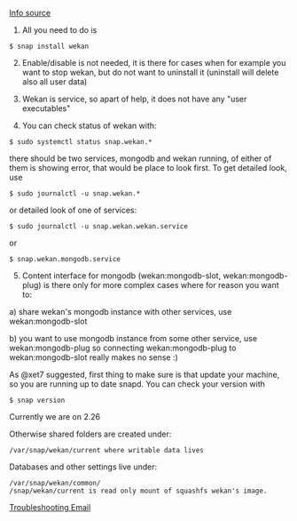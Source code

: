 [Info source](https://github.com/wekan/wekan-snap/issues/4#issuecomment-311355296)

1) All you need to do is

```
$ snap install wekan
```

2) Enable/disable is not needed, it is there for cases when for example you want to stop wekan, but do not want to uninstall it (uninstall will delete also all user data)

3) Wekan is service, so apart of help, it does not have any "user executables"

4) You can check status of wekan with:

```
$ sudo systemctl status snap.wekan.*
```

there should be two services, mongodb and wekan running, of either of them is showing error, that would be place to look first. To get detailed look, use

```
$ sudo journalctl -u snap.wekan.*
```

or detailed look of one of services:

```
$ sudo journalctl -u snap.wekan.wekan.service
```

or

```
$ snap.wekan.mongodb.service
```

5) Content interface for mongodb (wekan:mongodb-slot, wekan:mongodb-plug) is there only for more complex cases where for reason you want to:

a) share wekan's mongodb instance with other services, use wekan:mongodb-slot

b) you want to use mongodb instance from some other service, use wekan:mongodb-plug
so connecting wekan:mongodb-plug to wekan:mongodb-slot really makes no sense :)

As @xet7 suggested, first thing to make sure is that update your machine, so you are running up to date snapd. You can check your version with

```
$ snap version
```

Currently we are on 2.26

Otherwise shared folders are created under:

```
/var/snap/wekan/current where writable data lives
```

Databases and other settings live under:

```
/var/snap/wekan/common/
/snap/wekan/current is read only mount of squashfs wekan's image.
```

[Troubleshooting Email](https://github.com/wekan/wekan/wiki/Troubleshooting-Mail)